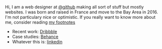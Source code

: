 Hi, I am a web designer at [@github](https://github.com/github) making all sort of stuff but mostly websites. I was born and raised in France and move to the Bay Area in 2016. I'm not particulary nice or optimistic. If you really want to know more about me, consider reading [my footnotes](https://slrncl.com/)

* Recent work: [Dribbble](https://dribbble.com/SLRNCL)
* Case studies: [Behance](https://www.behance.net/SLRNCL)
* Whatever this is: [linkedin](https://www.linkedin.com/in/nicolas-solerieu)

